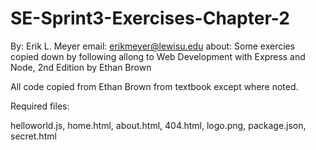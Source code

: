 # SE-Sprint3-Exercises-Chapter-2
By: Erik L. Meyer
email: erikmeyer@lewisu.edu
about: Some exercies copied down by following allong to Web Development with Express and Node, 2nd 
    Edition by Ethan Brown

All code copied from Ethan Brown from textbook except where noted.

Required files:

helloworld.js, home.html, about.html, 404.html, logo.png, package.json, secret.html